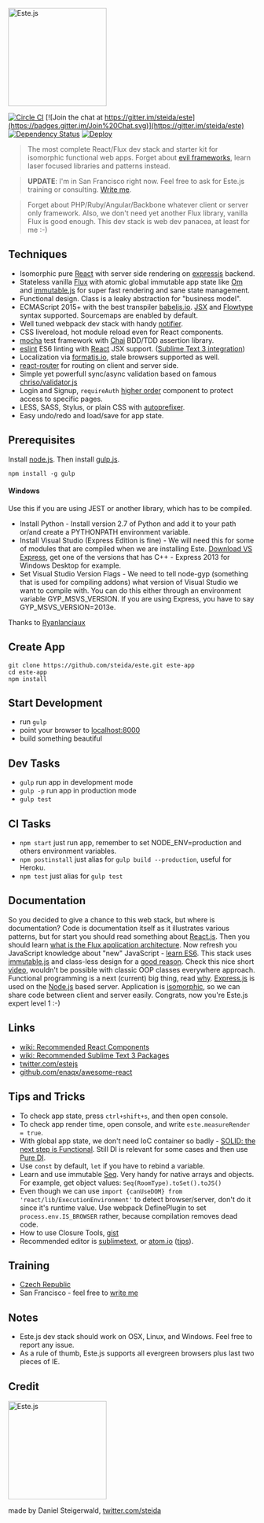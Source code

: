 <a href="https://este.herokuapp.com/"><img alt="Este.js" src="https://cloud.githubusercontent.com/assets/66249/6515265/b91f0fb8-c388-11e4-857e-c90902e0b7a1.png" width="200"></a>

[![Circle CI](https://circleci.com/gh/steida/este.svg?style=svg)](https://circleci.com/gh/steida/este)
[![Join the chat at https://gitter.im/steida/este](https://badges.gitter.im/Join%20Chat.svg)](https://gitter.im/steida/este)
[![Dependency Status](https://david-dm.org/steida/este.png)](https://david-dm.org/steida/este)
[![Deploy](https://www.herokucdn.com/deploy/button.png)](https://heroku.com/deploy)

> The most complete React/Flux dev stack and starter kit for isomorphic functional web apps. Forget about [evil frameworks](http://tomasp.net/blog/2015/library-frameworks/), learn laser focused libraries and patterns instead.

> __UPDATE__: I'm in San Francisco right now. Feel free to ask for Este.js training or consulting. [Write me](mailto:daniel@steigerwald.cz).

> Forget about PHP/Ruby/Angular/Backbone whatever client or server only framework. Also, we don't need yet another Flux library, vanilla Flux is good enough. This dev stack is web dev panacea, at least for me :-)

## Techniques

- Isomorphic pure [React](http://facebook.github.io/react/) with server side rendering on [expressjs](http://expressjs.com/) backend.
- Stateless vanilla [Flux](https://facebook.github.io/flux/) with atomic global immutable app state like [Om](https://github.com/omcljs/om) and [immutable.js](http://facebook.github.io/immutable-js) for super fast rendering and sane state management.
- Functional design. Class is a leaky abstraction for "business model".
- ECMAScript 2015+ with the best transpiler [babeljs.io](https://babeljs.io/). [JSX](http://facebook.github.io/react/docs/jsx-in-depth.html) and [Flowtype](http://flowtype.org/) syntax supported. Sourcemaps are enabled by default.
- Well tuned webpack dev stack with handy [notifier](https://github.com/mikaelbr/node-notifier).
- CSS livereload, hot module reload even for React components.
- [mocha](http://mochajs.org/) test framework with [Chai](http://chaijs.com/) BDD/TDD assertion library.
- [eslint](http://eslint.org/) ES6 linting with [React](https://github.com/yannickcr/eslint-plugin-react) JSX support. ([Sublime Text 3 integration](https://github.com/steida/este/wiki/Recommended-Sublime-Text-3-Packages#how-to-setup-the-eslint-for-st3))
- Localization via [formatjs.io](http://formatjs.io/), stale browsers supported as well.
- [react-router](https://github.com/rackt/react-router) for routing on client and server side.
- Simple yet powerfull sync/async validation based on famous [chriso/validator.js](https://github.com/chriso/validator.js)
- Login and Signup, `requireAuth` [higher order](https://medium.com/@dan_abramov/mixins-are-dead-long-live-higher-order-components-94a0d2f9e750) component to protect access to specific pages.
- LESS, SASS, Stylus, or plain CSS with [autoprefixer](https://github.com/postcss/autoprefixer).
- Easy undo/redo and load/save for app state.

## Prerequisites

Install [node.js](http://nodejs.org).
Then install [gulp.js](http://gulpjs.com/).
```shell
npm install -g gulp
```

#### Windows

Use this if you are using JEST or another library, which has to be compiled.

- Install Python - Install version 2.7 of Python and add it to your path or/and create a PYTHONPATH environment variable.
- Install Visual Studio (Express Edition is fine) - We will need this for some of modules that are compiled when we are installing Este. [Download VS Express](https://www.visualstudio.com/en-us/products/visual-studio-express-vs.aspx), get one of the versions that has C++ - Express 2013 for Windows Desktop for example.
- Set Visual Studio Version Flags - We need to tell node-gyp (something that is used for compiling addons) what version of Visual Studio we want to compile with. You can do this either through an environment variable GYP_MSVS_VERSION. If you are using Express, you have to say GYP_MSVS_VERSION=2013e.

Thanks to [Ryanlanciaux](http://ryanlanciaux.github.io/blog/2014/08/02/using-jest-for-testing-react-components-on-windows/)

## Create App

```shell
git clone https://github.com/steida/este.git este-app
cd este-app
npm install
```

## Start Development

- run `gulp`
- point your browser to [localhost:8000](http://localhost:8000)
- build something beautiful

## Dev Tasks

- `gulp` run app in development mode
- `gulp -p` run app in production mode
- `gulp test`

## CI Tasks

- `npm start` just run app, remember to set NODE_ENV=production and others environment variables.
- `npm postinstall` just alias for `gulp build --production`, useful for Heroku.
- `npm test` just alias for `gulp test`

## Documentation

So you decided to give a chance to this web stack, but where is documentation? Code is documentation itself as it illustrates various patterns, but for start you should read something about [React.js](http://facebook.github.io/react/). Then you should learn [what is the Flux
application architecture](https://medium.com/brigade-engineering/what-is-the-flux-application-architecture-b57ebca85b9e). Now refresh you JavaScript knowledge about "new" JavaScript - [learn ES6](https://babeljs.io/docs/learn-es6/). This stack uses [immutable.js](http://facebook.github.io/immutable-js/) and class-less design for a [good reason](https://github.com/facebook/immutable-js/#the-case-for-immutability). Check this nice short [video](https://www.youtube.com/watch?v=5yHFTN-_mOo), wouldn't be possible with classic OOP classes everywhere approach. Functional programming is a next (current) big thing, read [why](https://medium.com/javascript-scene/the-dao-of-immutability-9f91a70c88cd). [Express.js](http://expressjs.com/) is used on the [Node.js](http://nodejs.org/api/) based server. Application is [isomorphic](http://isomorphic.net/javascript), so we can share code between client and server easily. Congrats, now you're Este.js expert level 1 :-)

## Links

- [wiki: Recommended React Components](https://github.com/steida/este/wiki/Recommended-React-Components)
- [wiki: Recommended Sublime Text 3 Packages](https://github.com/steida/este/wiki/Recommended-Sublime-Text-3-settings)
- [twitter.com/estejs](https://twitter.com/estejs)
- [github.com/enaqx/awesome-react](https://github.com/enaqx/awesome-react)

## Tips and Tricks 

- To check app state, press `ctrl+shift+s`, and then open console. 
- To check app render time, open console, and write `este.measureRender = true`.
- With global app state, we don't need IoC container so badly - [SOLID: the next step is Functional](http://blog.ploeh.dk/2014/03/10/solid-the-next-step-is-functional). Still DI is relevant for some cases and then use [Pure DI](http://blog.ploeh.dk/2014/06/10/pure-di/).
- Use `const` by default, `let` if you have to rebind a variable.
- Learn and use immutable [Seq](https://github.com/facebook/immutable-js#lazy-seq). Very handy for native arrays and objects. For example, get object values: `Seq(RoomType).toSet().toJS()`
- Even though we can use `import {canUseDOM} from 'react/lib/ExecutionEnvironment'` to detect browser/server, don't do it since it's runtime value. Use webpack DefinePlugin to set `process.env.IS_BROWSER` rather, because compilation removes dead code.
- How to use Closure Tools, [gist](https://gist.github.com/steida/afbc595a1e2f27e925d9)
- Recommended editor is [sublimetext](http://www.sublimetext.com/), or [atom.io](https://atom.io) ([tips](https://github.com/steida/atom-io-settings)).

## Training
- [Czech Republic](http://javascript-skoleni.cz)
- San Francisco - feel free to [write me](mailto:daniel@steigerwald.cz)

## Notes

- Este.js dev stack should work on OSX, Linux, and Windows. Feel free to report any issue.
- As a rule of thumb, Este.js supports all evergreen browsers plus last two pieces of IE.

## Credit

<img alt="Este.js" src="https://cloud.githubusercontent.com/assets/66249/6515278/de638916-c388-11e4-8754-184f5b11e770.jpeg" width="200">

made by Daniel Steigerwald, [twitter.com/steida](https://twitter.com/steida)
